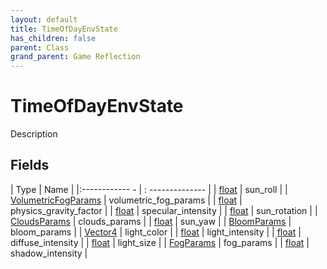 ```yaml
---
layout: default
title: TimeOfDayEnvState
has_children: false
parent: Class
grand_parent: Game Reflection
---
```

# TimeOfDayEnvState
Description 

## Fields
| Type | Name |
|:------------ - | : -------------- |
| [float](game-reflection/components/float.md) | sun_roll |
| [VolumetricFogParams](game-reflection/classes/volumetric_fog_params.md) | volumetric_fog_params |
| [float](game-reflection/components/float.md) | physics_gravity_factor |
| [float](game-reflection/components/float.md) | specular_intensity |
| [float](game-reflection/components/float.md) | sun_rotation |
| [CloudsParams](game-reflection/classes/clouds_params.md) | clouds_params |
| [float](game-reflection/components/float.md) | sun_yaw |
| [BloomParams](game-reflection/classes/bloom_params.md) | bloom_params |
| [Vector4](game-reflection/classes/vector4.md) | light_color |
| [float](game-reflection/components/float.md) | light_intensity |
| [float](game-reflection/components/float.md) | diffuse_intensity |
| [float](game-reflection/components/float.md) | light_size |
| [FogParams](game-reflection/classes/fog_params.md) | fog_params |
| [float](game-reflection/components/float.md) | shadow_intensity |
